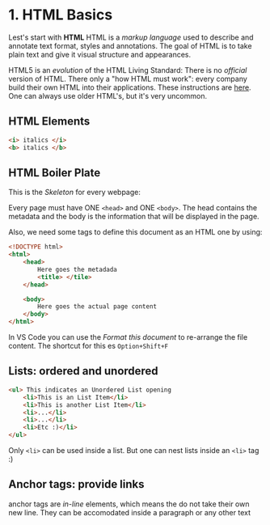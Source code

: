 # 1. HTML Basics
Lest's start with **HTML**
HTML is a *markup language* used to describe and annotate text format, styles and annotations. The goal of HTML is to take plain text and give it visual structure and appearances.

HTML5 is an *evolution* of the HTML Living Standard: There is no *official* version of HTML. There only a "how HTML must work": every company build their own HTML into their applications. These instructions are [here](https://html.spec.whatwg.org/). One can always use older HTML's, but it's very uncommon.


## HTML Elements
```html
<i> italics </i>
<b> italics </b>
```

## HTML Boiler Plate
This is the *Skeleton* for every webpage:

Every page must have ONE `<head>` and ONE `<body>`. The head contains the metadata and the body is the information that will be displayed in the page.

Also, we need some tags to define this document as an HTML one by using:

```html
<!DOCTYPE html>
<html>
    <head>
        Here goes the metadada
        <title> </tile>
    </head>

    <body>
        Here goes the actual page content
    </body>
</html>
```
In VS Code you can use the *Format this document* to re-arrange the file content. The shortcut for this es `Option+Shift+F`

## Lists: ordered and unordered


```html
<ul> This indicates an Unordered List opening
    <li>This is an List Item</li>
    <li>This is another List Item</li>
    <li>...</li>
    <li>...</li>
    <li>Etc :)</li>
</ul>
```
Only `<li>` can be used inside a list. But one can nest lists inside an `<li>` tag :)

## Anchor tags: provide links
anchor tags are *in-line* elements, which means the do not take their own new line. They can be accomodated inside a paragraph or any other text

